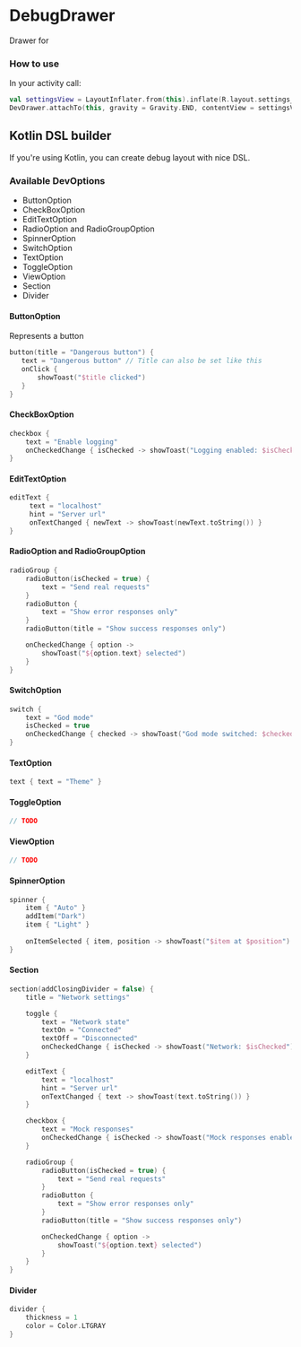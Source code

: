 # DebugDrawer

Drawer for 

### How to use

In your activity call:

```kotlin
val settingsView = LayoutInflater.from(this).inflate(R.layout.settings_drawer, null)
DevDrawer.attachTo(this, gravity = Gravity.END, contentView = settingsView)
```

## Kotlin DSL builder

If you're using Kotlin, you can create debug layout with nice DSL.

### Available DevOptions

 - ButtonOption
 - CheckBoxOption
 - EditTextOption
 - RadioOption and RadioGroupOption
 - SpinnerOption
 - SwitchOption
 - TextOption
 - ToggleOption
 - ViewOption
 - Section
 - Divider
 
#### ButtonOption
 
Represents a button
 
 ```kotlin
button(title = "Dangerous button") {
    text = "Dangerous button" // Title can also be set like this
    onClick {
        showToast("$title clicked")
    }
}
```
 
#### CheckBoxOption

```kotlin
checkbox {
    text = "Enable logging"
    onCheckedChange { isChecked -> showToast("Logging enabled: $isChecked") }
}
```

#### EditTextOption

```kotlin
editText {
     text = "localhost"
     hint = "Server url"
     onTextChanged { newText -> showToast(newText.toString()) }
}
```

#### RadioOption and RadioGroupOption

```kotlin
radioGroup {
    radioButton(isChecked = true) {
        text = "Send real requests"
    }
    radioButton {
        text = "Show error responses only"
    }
    radioButton(title = "Show success responses only")

    onCheckedChange { option ->
        showToast("${option.text} selected")
    }
}
```

#### SwitchOption

```kotlin
switch {
    text = "God mode"
    isChecked = true
    onCheckedChange { checked -> showToast("God mode switched: $checked") }
}
```

#### TextOption

```kotlin
text { text = "Theme" }
```

#### ToggleOption

```kotlin
// TODO
```

#### ViewOption

```kotlin
// TODO
```

#### SpinnerOption

```kotlin
spinner {
    item { "Auto" }
    addItem("Dark")
    item { "Light" }
    
    onItemSelected { item, position -> showToast("$item at $position") }
}
```

#### Section

```kotlin
section(addClosingDivider = false) {
    title = "Network settings"

    toggle {
        text = "Network state"
        textOn = "Connected"
        textOff = "Disconnected"
        onCheckedChange { isChecked -> showToast("Network: $isChecked") }
    }

    editText {
        text = "localhost"
        hint = "Server url"
        onTextChanged { text -> showToast(text.toString()) }
    }

    checkbox {
        text = "Mock responses"
        onCheckedChange { isChecked -> showToast("Mock responses enabled: $isChecked") }
    }

    radioGroup {
        radioButton(isChecked = true) {
            text = "Send real requests"
        }
        radioButton {
            text = "Show error responses only"
        }
        radioButton(title = "Show success responses only")

        onCheckedChange { option ->
            showToast("${option.text} selected")
        }
    }
}
```

#### Divider

```kotlin
divider {
    thickness = 1
    color = Color.LTGRAY
}
```
  